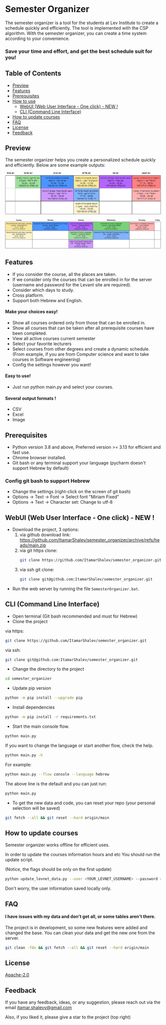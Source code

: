 
# Semester Organizer

The semester organizer is a tool for the students at Lev Institute to create a schedule quickly and efficiently.
The tool is implemented with the CSP algorithm.
With the semester organizer, you can create a time system according to your convenience.

### Save your time and effort, and get the best schedule suit for you!


## Table of Contents

- [Preview](#preview)
- [Features](#features)
- [Prerequisites](#prerequisites)
- [How to use](#how-to-use)
  - [WebUI (Web User Interface - One click) - NEW !](#webui-web-user-interface---one-click---new-)
  - [CLI (Command Line Interface)](#cli-command-line-interface)
- [How to update courses](#how-to-update-courses)
- [FAQ](#faq)
- [License](#license)
- [Feedback](#feedback)

## Preview

The semester organizer helps you create a personalized schedule quickly and efficiently. Below are some example outputs:

![Example Hebrew output](./readme_data/example_image_output_hebrew.png)

![Example English output](./readme_data/example_image_output_english.png)




## Features

- If you consider the course, all the places are taken.
- If we consider only the courses that can be enrolled in for the server (username and password for the Levant site are required).
- Consider which days to study.
- Cross platform.
- Support both Hebrew and English.

#### Make your choices easy!

- Show all courses ordered only from those that can be enrolled in.
- Show all courses that can be taken after all prerequisite courses have been completed.
- View all active courses current semester
- Select your favorite lecturers
- Select courses from other degrees and create a dynamic schedule. (From example, if you are from Computer science and want to take courses in Software engineering)
- Config the settings however you want!

#### Easy to use!

- Just run python main.py and select your courses.

#### Several output formats !

- CSV
- Excel
- Image

## Prerequisites

- Python version 3.8 and above, Preferred version >= 3.13 for efficient and fast use.
- Chrome browser installed.
- Git bash or any terminal support your language (pycharm doesn't support Hebrew by default)

### Config git bash to support Hebrew

- Change the settings (right-click on the screen of git bash)
- Options -> Text -> Font -> Select font "Miriam Fixed"
- Options -> Text -> Character set: Change to utf-8

## WebUI (Web User Interface - One click) - NEW !
- Download the project, 3 options:
    1. via github download link: https://github.com/ItamarShalev/semester_organizer/archive/refs/heads/main.zip
    2. via git https clone:
        ```bash
        git clone https://github.com/ItamarShalev/semester_organizer.git
        ```
    3. via ssh git clone:
        ```bash
        git clone git@github.com:ItamarShalev/semester_organizer.git
        ```
- Run the web server by running the file `SemesterOrganizer.bat`.

## CLI (Command Line Interface)

- Open terminal (Git bash recommended and must for Hebrew)
- Clone the project


via https: 
```bash
git clone https://github.com/ItamarShalev/semester_organizer.git
```

via ssh: 
```bash
git clone git@github.com:ItamarShalev/semester_organizer.git
```

- Change the directory to the project

```bash
cd semester_organizer
```
- Update pip version

```bash
python -m pip install --upgrade pip
```

- Install dependencies

```bash
python -m pip install -r requirements.txt
```

- Start the main console flow.

```bash
python main.py
```
If you want to change the language or start another flow, check the help.

```bash
python main.py -h
```

For example:

```bash
python main.py --flow console --language hebrew
```

The above line is the default and you can just run: 

```bash
python main.py
```

- To get the new data and code, you can reset your repo (your personal selection will be saved)
```bash
git fetch --all && git reset --hard origin/main
```

## How to update courses

Semester organizer works offline for efficient uses.

In order to update the courses information hours and etc
You should run the update script.

(Notice, the flags should be only on the first update)
```bash
python update_levnet_data.py --user <YOUR_LEVNET_USERNAME> --password <YOUR_LEVNET_PASSWORD>
```

Don't worry, the user information saved locally only.

## FAQ

#### I have issues with my data and don't get all, or some tables aren't there.

The project is in development, so some new features were added and changed the base.
You can clean your data and get the new one from the server.

```bash
git clean -fdx && git fetch --all && git reset --hard origin/main
```

## License

[Apache-2.0](LICENSE)


## Feedback

If you have any feedback, ideas, or any suggestion, please reach out via the email itamar.shalevv@gmail.com

Also, if you liked it, please give a star to the project (top right)
